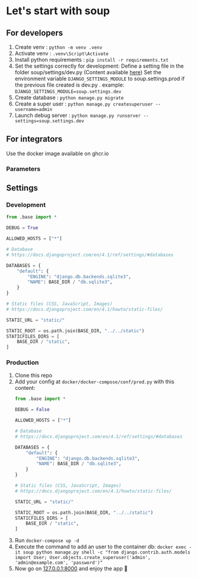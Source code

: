 # Let's start with soup
## For developers
1. Create venv : `python -m venv .venv`
2. Activate venv : `.venv\Script\Activate`
3. Install python requirements : `pip install -r requirements.txt`
4. Set the settings correctly for development:
Define a setting file in the folder soup/settings/dev.py (Content available [here](#settings))
Set the environment variable `DJANGO_SETTINGS_MODULE` to soup.settings.prod if the previous file created is dev.py .
example: `DJANGO_SETTINGS_MODULE=soup.settings.dev`
5. Create database : `python manage.py migrate`
6. Create a super user : `python manage.py createsuperuser --username=admin`
7. Launch debug server : `python manage.py runserver --settings=soup.settings.dev`
## For integrators
Use the docker image available on ghcr.io


### Parameters

## Settings
### Development
```python
from .base import *

DEBUG = True

ALLOWED_HOSTS = ["*"]

# Database
# https://docs.djangoproject.com/en/4.1/ref/settings/#databases

DATABASES = {
    "default": {
        "ENGINE": "django.db.backends.sqlite3",
        "NAME": BASE_DIR / "db.sqlite3",
    }
}

# Static files (CSS, JavaScript, Images)
# https://docs.djangoproject.com/en/4.1/howto/static-files/

STATIC_URL = "static/"

STATIC_ROOT = os.path.join(BASE_DIR, "../../static")
STATICFILES_DIRS = [
    BASE_DIR / "static",
]
```

### Production
1. Clone this repo
2. Add your config at `docker/docker-compose/conf/prod.py` with this content:
    ```python
    from .base import *

    DEBUG = False
    
    ALLOWED_HOSTS = ["*"]
    
    # Database
    # https://docs.djangoproject.com/en/4.1/ref/settings/#databases
    
    DATABASES = {
        "default": {
            "ENGINE": "django.db.backends.sqlite3",
            "NAME": BASE_DIR / "db.sqlite3",
        }
    }
    
    # Static files (CSS, JavaScript, Images)
    # https://docs.djangoproject.com/en/4.1/howto/static-files/
    
    STATIC_URL = "static/"
    
    STATIC_ROOT = os.path.join(BASE_DIR, "../../static")
    STATICFILES_DIRS = [
        BASE_DIR / "static",
    ]
    ```
3. Run `docker-compose up -d`
4. Execute the command to add an user to the container db:
`docker exec -it soup python manage.py shell -c "from django.contrib.auth.models import User; User.objects.create_superuser('admin', 'admin@example.com', 'password')"`
5. Now go on [127.0.0.1:8000](http://127.0.0.1:8000) and enjoy the app 🚀